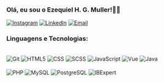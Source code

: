 ### Olá, eu sou o Ezequiel H. G. Muller!👋🏼

[![Instagram](https://img.shields.io/badge/Instagram-E4405F?style=for-the-badge&logo=instagram&logoColor=white)](https://www.instagram.com/ezequielmuller__/)
[![LinkedIn](https://img.shields.io/badge/LinkedIn-0077B5?style=for-the-badge&logo=linkedin&logoColor=white&logoWidth=20)](https://www.linkedin.com/in/ezequielhgmuller/)
[![Email](https://img.shields.io/badge/Email-D14836?style=for-the-badge&logo=gmail&logoColor=white)](mailto:zikimuller017@gmail.com)  

### Linguagens e Tecnologias:
<div style="display: inline_block"></br>
    <img align="center" alt="Git" src="https://img.shields.io/badge/Git-F05032?style=for-the-badge&logo=git&logoColor=white">
    <img align="center" alt="HTML5" src="https://img.shields.io/badge/HTML5-E34F26?style=for-the-badge&logo=html5&logoColor=white">
    <img align="center" alt="CSS" src="https://img.shields.io/badge/CSS-239120?&style=for-the-badge&logo=css3&logoColor=white">
    <img align="center" alt="SCSS" src="https://img.shields.io/badge/SCSS-CC6699?style=for-the-badge&logo=sass&logoColor=white">
    <img align="center" alt="JavaScript" src="https://img.shields.io/badge/JavaScript-323330?style=for-the-badge&logo=javascript&logoColor=F7DF1E">
    <img align="center" alt="Vue" src="https://img.shields.io/badge/Vue-4FC08D?style=for-the-badge&logo=Vue.js&logoColor=white">
    <img align="center" alt="Java" src="https://img.shields.io/badge/Java-ED8B00?style=for-the-badge&logo=openjdk&logoColor=white"></br></br>
    <img align="center" alt="PHP" src="https://img.shields.io/badge/PHP-777BB4?style=for-the-badge&logo=php&logoColor=white">
    <img align="center" alt="MySQL" src="https://img.shields.io/badge/MySQL-00000F?style=for-the-badge&logo=mysql&logoColor=white">
    <img align="center" alt="PostgreSQL" src="https://img.shields.io/badge/PostgreSQL-336791?style=for-the-badge&logo=postgresql&logoColor=white">
    <img align="center" alt="IBExpert" src="https://img.shields.io/badge/IBExpert-005A8B?style=for-the-badge&logo=firebird&logoColor=white">
</div></br>

